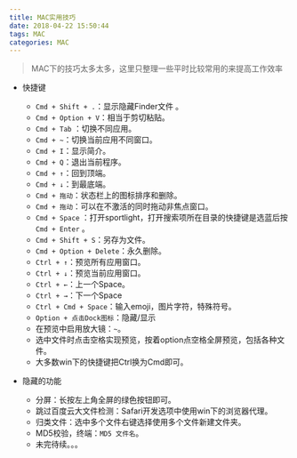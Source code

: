 ```yaml
---
title: MAC实用技巧
date: 2018-04-22 15:50:44
tags: MAC
categories: MAC
---
```

> MAC下的技巧太多太多，这里只整理一些平时比较常用的来提高工作效率

- 快捷键
	- `Cmd + Shift + .`：显示隐藏Finder文件 。
	- `Cmd + Option + V`：相当于剪切粘贴。
	- `Cmd + Tab` ：切换不同应用。
	- `Cmd + ~`：切换当前应用不同窗口。
	- `Cmd + I`：显示简介。
	- `Cmd + Q`：退出当前程序。
	- `Cmd + ↑`：回到顶端。
	- `Cmd + ↓`：到最底端。
	- `Cmd + 拖动`：状态栏上的图标排序和删除。
	- `Cmd + 拖动`：可以在不激活的同时拖动非焦点窗口。
	- `Cmd + Space` ：打开sportlight，打开搜索项所在目录的快捷键是选蓝后按 `Cmd + Enter` 。
	- `Cmd + Shift + S`：另存为文件。
	- `Cmd + Option + Delete`：永久删除。
	- `Ctrl + ↑`：预览所有应用窗口。
	- `Ctrl + ↓`：预览当前应用窗口。
	- `Ctrl + ←`：上一个Space。
	- `Ctrl + →`：下一个Space
	- `Ctrl + Cmd + Space`：输入emoji，图片字符，特殊符号。
	- `Option + 点击Dock图标`：隐藏/显示
	- 在预览中启用放大镜：`~`。
	- 选中文件时点击空格实现预览，按着option点空格全屏预览，包括各种文件。
	- 大多数win下的快捷键把Ctrl换为Cmd即可。


- 隐藏的功能
	- 分屏：长按左上角全屏的绿色按钮即可。
	- 跳过百度云大文件检测：Safari开发选项中使用win下的浏览器代理。
	- 归类文件：选中多个文件右键选择使用多个文件新建文件夹。
	- MD5校验，终端：`MD5 文件名`。
	- 未完待续。。。